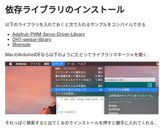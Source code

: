 # 依存ライブラリのインストール

以下のライブラリを入れておくと次で入れるサンプルをコンパイルできる

- [Adafruit-PWM-Servo-Driver-Library](https://github.com/adafruit/Adafruit-PWM-Servo-Driver-Library)
- [DHT-sensor-library](https://github.com/adafruit/DHT-sensor-library)
- [IRremote](https://github.com/z3t0/Arduino-IRremote)

MacのArduinoIDEなら以下のようにたどってライブラリマネージャを開く．

![](./assets/library-manager.png)

それっぽく検索すると出てくるのでインストールを押すと勝手に入れてくれる．